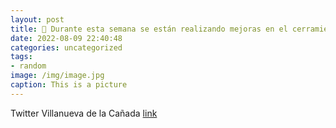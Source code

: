 ```yaml
---
layout: post
title: 🚧 Durante esta semana se están realizando mejoras en el cerramiento metálico de las pistas deportivas al aire libre de la C Bra...
date: 2022-08-09 22:40:48
categories: uncategorized
tags:
- random
image: /img/image.jpg
caption: This is a picture
---
```

Twitter Villanueva de la Cañada [link](https://twitter.com/AytoVDLCanada/status/1556967819618787328)
